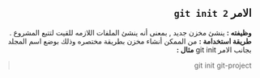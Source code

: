 ﻿
<div dir = rtl > 

## الامر `git init 2`

**وظيفته :** 
ينشئ مخزن جديد , بمعنى أنه ينشئ الملفات اللازمه للقيت لتتبع المشروع .
**طريقة استخدامة :**
من الممكن أنشاء مخزن بطريقة مختصره وذلك بوضع اسم المجلد بجانب الامر git init 
**مثال :**
<div dir = rtl > 

>  git init git-project

</dir>

</dir>
